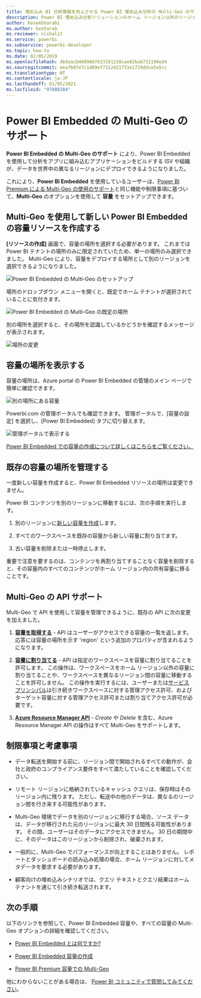 ```yaml
---
title: 埋め込み BI 分析情報を向上させる Power BI 埋め込み分析の Multi-Geo のサポート
description: Power BI 埋め込み分析ソリューションのホーム リージョン以外のリージョンにあるデータ センターにコンテンツを展開する方法について説明します。 Multi-Geo のサポートを使用すると、より優れた埋め込み BI 分析情報を顧客に提供することができます。
author: KesemSharabi
ms.author: kesharab
ms.reviewer: nishalit
ms.service: powerbi
ms.subservice: powerbi-developer
ms.topic: how-to
ms.date: 02/05/2019
ms.openlocfilehash: 4b9aacb460966f633161238cae82ba6731196ed4
ms.sourcegitcommit: eeaf607e7c1d89ef7312421731e1729ddce5a5cc
ms.translationtype: HT
ms.contentlocale: ja-JP
ms.lasthandoff: 01/05/2021
ms.locfileid: "97888284"
---
```

# <a name="multi-geo-support-for-power-bi-embedded"></a>Power BI Embedded の Multi-Geo のサポート

**Power BI Embedded の Multi-Geo のサポート** により、Power BI Embedded を使用して分析をアプリに組み込むアプリケーションをビルドする ISV や組織が、データを世界中の異なるリージョンにデプロイできるようになりました。

これにより、**Power BI Embedded** を使用しているユーザーは、[Power BI Premium による Multi-Geo の使用のサポート](../../admin/service-admin-premium-Multi-Geo.md)と同じ機能や制限事項に基づいて、**Multi-Geo** のオプションを使用して **容量** をセットアップできます。

## <a name="creating-new-power-bi-embedded-capacity-resource-with-multi-geo"></a>Multi-Geo を使用して新しい Power BI Embedded の容量リソースを作成する

**[リソースの作成]** 画面で、容量の場所を選択する必要があります。 これまでは Power BI テナントの場所のみに限定されていたため、単一の場所のみ選択できました。 Multi-Geo により、容量をデプロイする場所として別のリージョンを選択できるようになりました。

![Power BI Embedded の Multi-Geo のセットアップ](media/embedded-multi-geo/pbie-multi-geo-setup.png)

場所のドロップダウン メニューを開くと、既定でホーム テナントが選択されていることに気付きます。
  
![Power BI Embedded の Multi-Geo の既定の場所](media/embedded-multi-geo/pbie-multi-geo-default-location.png)

別の場所を選択すると、その場所を認識しているかどうかを確認するメッセージが表示されます。

![場所の変更](media/embedded-multi-geo/pbie-multi-geo-location-change.png)

## <a name="view-capacity-location"></a>容量の場所を表示する

容量の場所は、Azure portal の Power BI Embedded の管理のメイン ページで簡単に確認できます。

![別の場所にある容量](media/embedded-multi-geo/pbie-multi-geo-location-different.png)

Powerbi.com の管理ポータルでも確認できます。 管理ポータルで、[容量の設定] を選択し、[Power BI Embedded] タブに切り替えます。

![管理ポータルで表示する](media/embedded-multi-geo/pbie-multi-geo-admin-portal.png)

[Power BI Embedded での容量の作成について詳しくはこちらをご覧ください。](azure-pbie-create-capacity.md)

## <a name="manage-existing-capacities-location"></a>既存の容量の場所を管理する

一度新しい容量を作成すると、Power BI Embedded リソースの場所は変更できません。

Power BI コンテンツを別のリージョンに移動するには、次の手順を実行します。

1. 別のリージョンに[新しい容量を作成](azure-pbie-create-capacity.md)します。

2. すべてのワークスペースを既存の容量から新しい容量に割り当てます。

3. 古い容量を削除または一時停止します。

重要で注意を要するのは、コンテンツを再割り当てすることなく容量を削除すると、その容量内のすべてのコンテンツがホーム リージョン内の共有容量に移ることです。

## <a name="api-support-for-multi-geo"></a>Multi-Geo の API サポート

Multi-Geo で API を使用して容量を管理できるように、既存の API に次の変更を加えました。

1. **[容量を取得する](/rest/api/power-bi/capacities/getcapacities)** - API はユーザーがアクセスできる容量の一覧を返します。 応答には容量の場所を示す 'region' という追加のプロパティが含まれるようになります。

2. **[容量に割り当てる](/rest/api/power-bi/capacities)** - API は指定のワークスペースを容量に割り当てることを許可します。 この操作は、ワークスペースをホーム リージョン以外の容量に割り当てることや、ワークスペースを異なるリージョン間の容量に移動することを許可しません。 この操作を実行するには、ユーザーまたは[サービス プリンシパル](embed-service-principal.md)は引き続きワークスペースに対する管理アクセス許可、およびターゲット容量に対する管理アクセス許可または割り当てアクセス許可が必要です。

3. **[Azure Resource Manager API](/rest/api/power-bi-embedded/capacities)** - *Create* や *Delete* を含む、Azure Resource Manager API の操作はすべて Multi-Geo をサポートします。

## <a name="limitations-and-considerations"></a>制限事項と考慮事項

* データ転送を開始する前に、リージョン間で開始されるすべての動作が、会社と政府のコンプライアンス要件をすべて満たしていることを確認してください。

* リモート リージョンに格納されているキャッシュ クエリは、保存時はそのリージョン内に残ります。 ただし、転送中の他のデータは、異なるのリージョン間を行き来する可能性があります。

* Multi-Geo 環境でデータを別のリージョンに移行する場合、ソース データは、データが移行された元のリージョンに最大 30 日間残る可能性があります。 その間、ユーザーはそのデータにアクセスできません。 30 日の期間中に、そのデータはこのリージョンから削除され、破棄されます。

* 一般的に、Multi-Geo でパフォーマンスが向上することはありません。 レポートとダッシュボードの読み込み処理の場合、ホーム リージョンに対してメタデータを要求する必要があります。

* 顧客向けの埋め込みシナリオでは、クエリ テキストとクエリ結果はホーム テナントを通じて引き続き転送されます。

## <a name="next-steps"></a>次の手順

以下のリンクを参照して、Power BI Embedded 容量や、すべての容量の Multi-Geo オプションの詳細を確認してください。

* [Power BI Embedded とは何ですか?](azure-pbie-what-is-power-bi-embedded.md)

* [Power BI Embedded 容量の作成](azure-pbie-create-capacity.md)

* [Power BI Premium 容量での Multi-Geo](../../admin/service-admin-premium-multi-geo.md)

他にわからないことがある場合は、 [Power BI コミュニティで質問してみてください](https://community.powerbi.com/)。